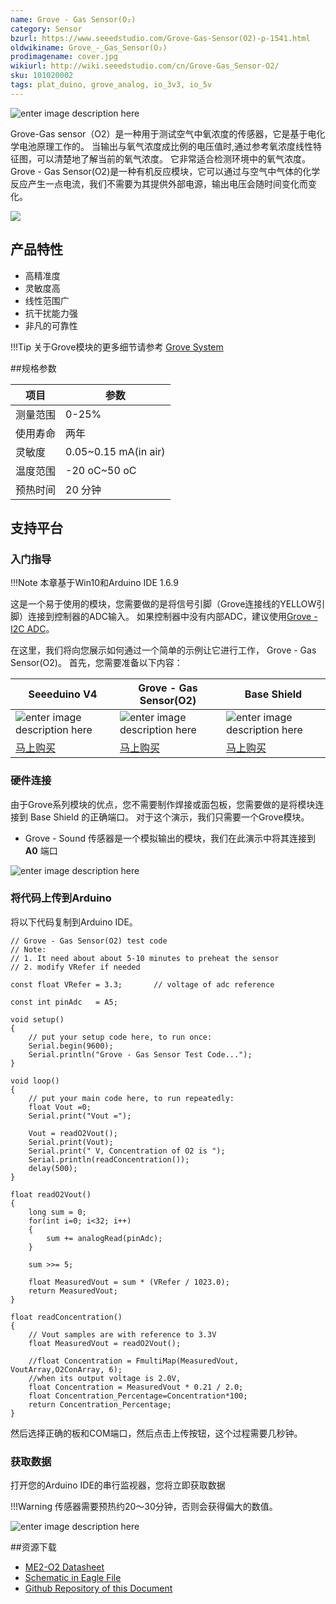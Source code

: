 ```yaml
---
name: Grove - Gas Sensor(O₂)
category: Sensor
bzurl: https://www.seeedstudio.com/Grove-Gas-Sensor(O2)-p-1541.html
oldwikiname: Grove_-_Gas_Sensor(O₂)
prodimagename: cover.jpg
wikiurl: http://wiki.seeedstudio.com/cn/Grove-Gas_Sensor-O2/
sku: 101020002
tags: plat_duino, grove_analog, io_3v3, io_5v
---
```

<!-- tags: io_3v3, io_5v, grove_i2c, grove_analog, grove_digital, grove_uart, plat_duino, plat_bbg, plat_pi, plat_wio, plat_linkit -->

![enter image description here](https://raw.githubusercontent.com/SeeedDocument/Grove_Gas_Sensor_O2/master/images/cover.jpg)

Grove-Gas sensor（O2）是一种用于测试空气中氧浓度的传感器，它是基于电化学电池原理工作的。 当输出与氧气浓度成比例的电压值时,通过参考氧浓度线性特征图，可以清楚地了解当前的氧气浓度。 它非常适合检测环境中的氧气浓度。 Grove - Gas Sensor(O2)是一种有机反应模块，它可以通过与空气中气体的化学反应产生一点电流，我们不需要为其提供外部电源，输出电压会随时间变化而变化。

[![](https://github.com/SeeedDocument/wiki_chinese/raw/master/docs/images/click_to_buy.PNG)](https://item.taobao.com/item.htm?spm=a1z10.3-c.w4002-11172317909.12.3ff19e117BYXwq&id=45508562458)

## 产品特性


* 高精准度
* 灵敏度高
* 线性范围广
* 抗干扰能力强
* 非凡的可靠性


!!!Tip
    关于Grove模块的更多细节请参考 [Grove System](http://wiki.seeedstudio.com/cn/Grove_System/)

##规格参数

|项目| 参数 |
|-------|---------------|
|测量范围| 0-25% |
|使用寿命	| 两年 |
|灵敏度| 0.05~0.15 mA(in air) |
|温度范围 |	-20 oC~50 oC |
|预热时间	| 20 分钟|

## 支持平台

### 入门指导

!!!Note
    本章基于Win10和Arduino IDE 1.6.9

这是一个易于使用的模块，您需要做的是将信号引脚（Grove连接线的YELLOW引脚）连接到控制器的ADC输入。 如果控制器中没有内部ADC，建议使用[Grove - I2C ADC](http://www.seeedstudio.com/Grove-I2C-ADC-p-1580.html)。

在这里，我们将向您展示如何通过一个简单的示例让它进行工作， Grove - Gas Sensor(O2)。 首先，您需要准备以下内容：

| Seeeduino V4 | Grove - Gas Sensor(O2) | Base Shield |
|--------------|----------------------|-----------------|
|![enter image description here](https://raw.githubusercontent.com/SeeedDocument/Grove_Light_Sensor/master/images/gs_1.jpg)|![enter image description here](https://raw.githubusercontent.com/SeeedDocument/Grove_Gas_Sensor_O2/master/images/gas_sensor_210.jpg)|![enter image description here](https://raw.githubusercontent.com/SeeedDocument/Grove_Light_Sensor/master/images/gs_4.jpg)|
|[马上购买](https://item.taobao.com/item.htm?spm=a1z10.3-c.w4002-11172317909.9.3ff19e11rndqnS&id=45721222112)|[马上购买](https://item.taobao.com/item.htm?spm=a1z10.3-c.w4002-11172317909.12.3ff19e117BYXwq&id=45508562458)|[马上购买](https://item.taobao.com/item.htm?spm=a1z10.3-c.w4002-11172317909.10.3ff19e11crrag2&id=520233320144)|

### 硬件连接

由于Grove系列模块的优点，您不需要制作焊接或面包板，您需要做的是将模块连接到 Base Shield 的正确端口。 对于这个演示，我们只需要一个Grove模块。

* Grove - Sound 传感器是一个模拟输出的模块，我们在此演示中将其连接到 **A0** 端口

![enter image description here](https://raw.githubusercontent.com/SeeedDocument/Grove_Gas_Sensor_O2/master/images/connection.jpeg)


### 将代码上传到Arduino

将以下代码复制到Arduino IDE。


```
// Grove - Gas Sensor(O2) test code
// Note:
// 1. It need about about 5-10 minutes to preheat the sensor
// 2. modify VRefer if needed

const float VRefer = 3.3;       // voltage of adc reference

const int pinAdc   = A5;

void setup()
{
    // put your setup code here, to run once:
    Serial.begin(9600);
    Serial.println("Grove - Gas Sensor Test Code...");
}

void loop()
{
    // put your main code here, to run repeatedly:
    float Vout =0;
    Serial.print("Vout =");

    Vout = readO2Vout();
    Serial.print(Vout);
    Serial.print(" V, Concentration of O2 is ");
    Serial.println(readConcentration());
    delay(500);
}

float readO2Vout()
{
    long sum = 0;
    for(int i=0; i<32; i++)
    {
        sum += analogRead(pinAdc);
    }

    sum >>= 5;

    float MeasuredVout = sum * (VRefer / 1023.0);
    return MeasuredVout;
}

float readConcentration()
{
    // Vout samples are with reference to 3.3V
    float MeasuredVout = readO2Vout();

    //float Concentration = FmultiMap(MeasuredVout, VoutArray,O2ConArray, 6);
    //when its output voltage is 2.0V,
    float Concentration = MeasuredVout * 0.21 / 2.0;
    float Concentration_Percentage=Concentration*100;
    return Concentration_Percentage;
}

```

然后选择正确的板和COM端口，然后点击上传按钮，这个过程需要几秒钟。

### 获取数据

打开您的Arduino IDE的串行监视器，您将立即获取数据

!!!Warning
    传感器需要预热约20〜30分钟，否则会获得偏大的数值。

![enter image description here](https://raw.githubusercontent.com/SeeedDocument/Grove_Gas_Sensor_O2/master/images/data.png)


##资源下载

* [ME2-O2 Datasheet](https://github.com/SeeedDocument/Grove_Gas_Sensor_O2/raw/master/resources/ME2-O2-D20%200-25%25%20Manual%20%28ver1.2%29.pdf)
* [Schematic in Eagle File](https://github.com/SeeedDocument/Grove_Gas_Sensor_O2/raw/master/resources/Schematics_O2.zip)
* [Github Repository of this Document](https://github.com/SeeedDocument/Grove_Gas_Sensor_O2)
